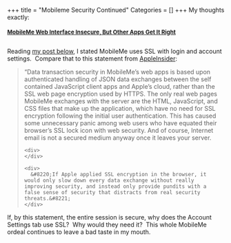 +++
title = "Mobileme Security Continued"
Categories = []
+++
My thoughts exactly: <div>
</div>

<div>
  <span class="Apple-style-span" style="font-weight:bold;line-height:24px;"><a href="http://db.tidbits.com/article/9745" target="_blank"><span class="Apple-style-span" style="font-size:small;">MobileMe Web Interface Insecure, But Other Apps Get It Right</span></a></span>
</div>

<div>
  <span class="Apple-style-span" style="font-weight:bold;line-height:24px;"><br /></span>
</div>

<div>
  Reading <a href="http://churnd.net/2008/08/apple-mobileme.html">my post below</a>, I stated MobileMe uses SSL with login and account settings.  Compare that to this statement from <a href="http://www.appleinsider.com/articles/08/08/15/inside_mobileme_web_3_and_web_client_server_apps.html&page=2">AppleInsider</a>:
</div>

<div>
</div>

<div>
  <div>
  </div>
  
  <blockquote>
    <div>
      &#8220;Data transaction security in MobileMe&#8217;s web apps is based upon authenticated handling of JSON data exchanges between the self contained JavaScript client apps and Apple&#8217;s cloud, rather than the SSL web page encryption used by HTTPS. The only real web pages MobileMe exchanges with the server are the HTML, JavaScript, and CSS files that make up the application, which have no need for SSL encryption following the initial user authentication. This has caused some unnecessary panic among web users who have equated their browser&#8217;s SSL lock icon with web security. And of course, Internet email is not a secured medium anyway once it leaves your server. 
    </div>
    
    <div>
    </div>
    
    <div>
      &#8220;If Apple applied SSL encryption in the browser, it would only slow down every data exchange without really improving security, and instead only provide pundits with a false sense of security that distracts from real security threats.&#8221;
    </div>
  </blockquote>
  
  <div>
  </div>
</div>

<div>
</div>

<div>
  If, by this statement, the entire session is secure, why does the Account Settings tab use SSL?  Why would they need it?  This whole MobileMe ordeal continues to leave a bad taste in my mouth.
</div>

<div>
  <span class="Apple-style-span" style="font-family:Times;"> <p style="font:normal normal normal 1em/1.5em Georgia, 'Times New Roman', Times, serif;margin:0 0 15px;padding:0;">
    <tt></tt>
  </p>
  
  <p>
    </span></div>
